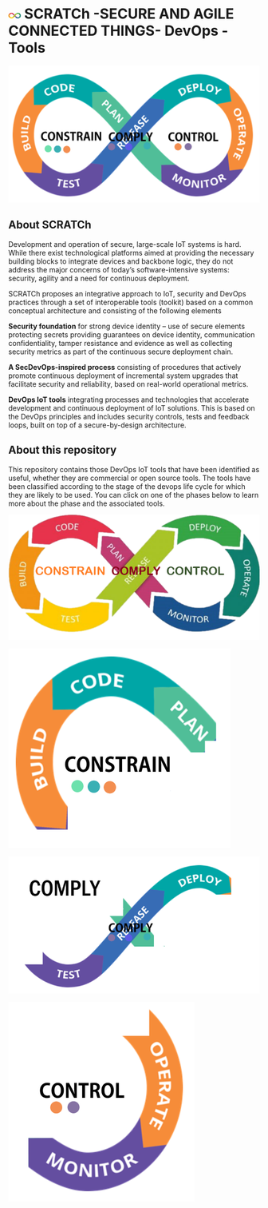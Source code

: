 #  <img src="./images/dev.png" alt ='DevOps Cicle'  width="5%" > SCRATCh -SECURE AND AGILE CONNECTED THINGS- DevOps - Tools 

![DevOps Cicle](./images/devops_3c.png)

## About SCRATCh 
Development and operation of secure, large-scale IoT systems is hard. While there exist technological platforms aimed at providing the necessary building blocks to integrate devices and backbone logic, they do not address the major concerns of today’s software-intensive systems: security, agility and a need for continuous deployment.

SCRATCh proposes an integrative approach to IoT, security and DevOps practices through a set of interoperable tools (toolkit) based on a common conceptual architecture and consisting of the following elements

**Security foundation** for strong device identity – use of secure elements protecting secrets providing guarantees on device identity, communication confidentiality, tamper resistance and evidence as well as collecting security metrics as part of the continuous secure deployment chain.

**A SecDevOps-inspired process** consisting of procedures that actively promote continuous deployment of incremental system upgrades that facilitate security and reliability, based on real-world operational metrics.

**DevOps IoT tools** integrating processes and technologies that accelerate development and continuous deployment of IoT solutions. This is based on the DevOps principles and includes security controls, tests and feedback loops, built on top of a secure-by-design architecture.

## About this repository

This repository contains those DevOps IoT tools that have been identified as useful, whether they are commercial or open source tools. The tools have been classified according to the stage of the devops life cycle for which they are likely to be used. You can click on one of the phases below to learn more about the phase and the associated tools. 



<img src="./images/3c_devops.png" usemap="#image-map">

<map name="image-map">
    <area target="_self" alt="Constrain" title="Constrain" href="/C1_Constrain/" coords="101,199,75,266,16,251,8,59,47,18,149,2,269,19,324,41,336,78,340,98,343,108,274,139,267,181,135,195" shape="poly">
    <area target="_self" alt="Comply" title="Comply" href="/C2_Comply/" coords="99,233,241,238,296,175,358,111,408,50,446,21,536,2,639,41,597,85,462,86,402,151,356,206,317,245,291,274,231,316,103,303,59,283" shape="poly">
    <area target="_self" alt="Control" title="Control" href="/C3_Control/" coords="655,58,693,145,675,240,595,307,518,315,426,289,398,265,407,226,456,229,445,141" shape="poly">
</map>




[![Constrain](./images/c1_devops.png)](/C1_Constrain/)




[![Compy](./images/c2_devops.png)](/C2_Comply/)




[![Control](./images/c3_devops.png)](/C3_Control/)





